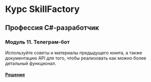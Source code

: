 # Курс SkillFactory 

## Профессия C#-разработчик 

### Модуль 11. Телеграм-бот 

Используйте советы и материалы предыдущего юнита, а также документацию API для того, чтобы реализовать как можно более детальный функционал. 

#### [Решение](https://github.com/skripkalisa/SF_CSharp_TGBot/tree/main/Bot)